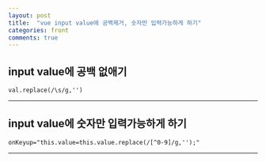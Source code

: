 ```yaml
---
layout: post
title:  "vue input value에 공백제거, 숫자만 입력가능하게 하기"
categories: front 
comments: true
---
```




## input value에 공백 없애기

~~~
val.replace(/\s/g,'')
~~~



---

## input value에 숫자만 입력가능하게 하기

~~~
onKeyup="this.value=this.value.replace(/[^0-9]/g,'');"
~~~



---